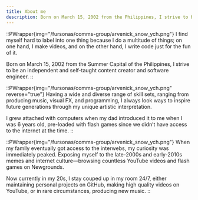 ```yaml
---
title: About me
description: Born on March 15, 2002 from the Philippines, I strive to be an independent and self-taught content creator and software engineer.
---
```


::PWrapper{img="/fursonas/comms-group/arvenick_snow_ych.png"}
I find myself hard to label into one thing because I do a multitude of things; on one hand, I make videos, and on the other hand, I write code just for the fun of it.

Born on March 15, 2002 from the Summer Capital of the Philippines, I strive to be an independent and self-taught content creator and software engineer.
::

::PWrapper{img="/fursonas/comms-group/arvenick_snow_ych.png" reverse="true"}
Having a wide and diverse range of skill sets, ranging from producing music, visual FX, and programming, I always look ways to inspire future generations through my unique artistic interpretation.

I grew attached with computers when my dad introduced it to me when I was 6 years old, pre-loaded with flash games since we didn’t have access to the internet at the time.
::

::PWrapper{img="/fursonas/comms-group/arvenick_snow_ych.png"}
When my family eventually got access to the interwebs, my curiosity was immediately peaked. Exposing myself to the late-2000s and early-2010s memes and internet culture—browsing countless YouTube videos and flash games on Newgrounds.

Now currently in my 20s, I stay couped up in my room 24/7, either maintaining personal projects on GitHub, making high quality videos on YouTube, or in rare circumstances, producing new music.
::

